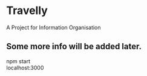 # Travelly

A Project for Information Organisation

## Some more info will be added later.

npm start  
localhost:3000
